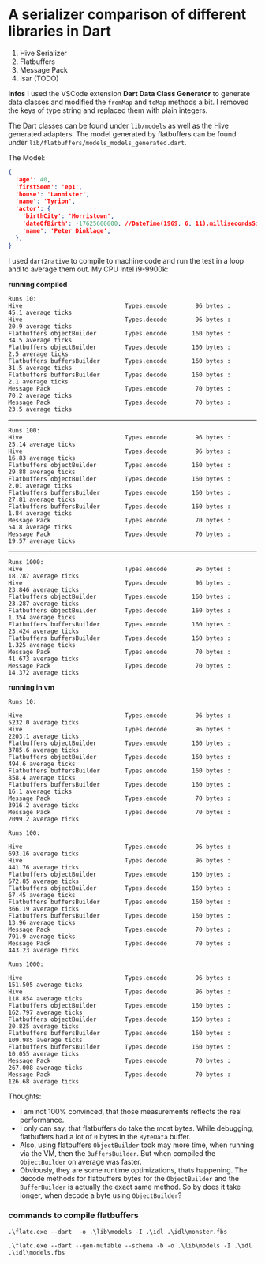 # A serializer comparison of different libraries in Dart

1. Hive Serializer
2. Flatbuffers 
3. Message Pack
4. Isar  (TODO)

**Infos**
I used the VSCode extension **Dart Data Class Generator** to generate data classes and modified the `fromMap` and `toMap` methods a bit. I removed the keys of type string and replaced them with plain integers.

The Dart classes can be found under `lib/models` as well as the Hive generated adapters. The model generated by flatbuffers can be found under `lib/flatbuffers/models_models_generated.dart`.


The Model:
```json
{
  'age': 40,
  'firstSeen': 'ep1',
  'house': 'Lannister',
  'name': 'Tyrion',
  'actor': {
    'birthCity': 'Morristown',
    'dateOfBirth': -17625600000, //DateTime(1969, 6, 11).millisecondsSinceEpoch
    'name': 'Peter Dinklage',
  },
}
```


I used `dart2native` to compile to machine code and run the test in a loop and to average them out. My CPU Intel i9-9900k:

**running compiled**
```
Runs 10:
Hive                             Types.encode        96 bytes :       45.1 average ticks
Hive                             Types.decode        96 bytes :       20.9 average ticks
Flatbuffers objectBuilder        Types.encode       160 bytes :       34.5 average ticks
Flatbuffers objectBuilder        Types.decode       160 bytes :        2.5 average ticks
Flatbuffers buffersBuilder       Types.encode       160 bytes :       31.5 average ticks
Flatbuffers buffersBuilder       Types.decode       160 bytes :        2.1 average ticks
Message Pack                     Types.encode        70 bytes :       70.2 average ticks
Message Pack                     Types.decode        70 bytes :       23.5 average ticks
```
----
```
Runs 100:
Hive                             Types.encode        96 bytes :      25.14 average ticks
Hive                             Types.decode        96 bytes :      16.83 average ticks
Flatbuffers objectBuilder        Types.encode       160 bytes :      29.88 average ticks
Flatbuffers objectBuilder        Types.decode       160 bytes :       2.01 average ticks
Flatbuffers buffersBuilder       Types.encode       160 bytes :      27.81 average ticks
Flatbuffers buffersBuilder       Types.decode       160 bytes :       1.84 average ticks
Message Pack                     Types.encode        70 bytes :       54.8 average ticks
Message Pack                     Types.decode        70 bytes :      19.57 average ticks
```
----
```
Runs 1000:
Hive                             Types.encode        96 bytes :     18.787 average ticks
Hive                             Types.decode        96 bytes :     23.846 average ticks
Flatbuffers objectBuilder        Types.encode       160 bytes :     23.287 average ticks
Flatbuffers objectBuilder        Types.decode       160 bytes :      1.354 average ticks
Flatbuffers buffersBuilder       Types.encode       160 bytes :     23.424 average ticks
Flatbuffers buffersBuilder       Types.decode       160 bytes :      1.325 average ticks
Message Pack                     Types.encode        70 bytes :     41.673 average ticks
Message Pack                     Types.decode        70 bytes :     14.372 average ticks
```

**running in vm**

```
Runs 10:

Hive                             Types.encode        96 bytes :     5232.0 average ticks
Hive                             Types.decode        96 bytes :     2203.1 average ticks
Flatbuffers objectBuilder        Types.encode       160 bytes :     3785.6 average ticks
Flatbuffers objectBuilder        Types.decode       160 bytes :      494.6 average ticks
Flatbuffers buffersBuilder       Types.encode       160 bytes :      858.4 average ticks
Flatbuffers buffersBuilder       Types.decode       160 bytes :       16.1 average ticks
Message Pack                     Types.encode        70 bytes :     3916.2 average ticks
Message Pack                     Types.decode        70 bytes :     2099.2 average ticks
```

```
Runs 100:

Hive                             Types.encode        96 bytes :     693.16 average ticks
Hive                             Types.decode        96 bytes :     441.76 average ticks
Flatbuffers objectBuilder        Types.encode       160 bytes :     672.85 average ticks
Flatbuffers objectBuilder        Types.decode       160 bytes :      67.45 average ticks
Flatbuffers buffersBuilder       Types.encode       160 bytes :     366.19 average ticks
Flatbuffers buffersBuilder       Types.decode       160 bytes :      13.96 average ticks
Message Pack                     Types.encode        70 bytes :      791.9 average ticks
Message Pack                     Types.decode        70 bytes :     443.23 average ticks
```

```
Runs 1000:

Hive                             Types.encode        96 bytes :    151.505 average ticks
Hive                             Types.decode        96 bytes :    118.854 average ticks
Flatbuffers objectBuilder        Types.encode       160 bytes :    162.797 average ticks
Flatbuffers objectBuilder        Types.decode       160 bytes :     20.825 average ticks
Flatbuffers buffersBuilder       Types.encode       160 bytes :    109.985 average ticks
Flatbuffers buffersBuilder       Types.decode       160 bytes :     10.055 average ticks
Message Pack                     Types.encode        70 bytes :    267.008 average ticks
Message Pack                     Types.decode        70 bytes :     126.68 average ticks
```


Thoughts:
* I am not 100% convinced, that those measurements reflects the real performance. 
* I only can say, that flatbuffers do take the most bytes. While debugging, flatbuffers had a lot of `0` bytes in the `ByteData` buffer. 
* Also, using flatbuffers `ObjectBuilder` took may more time, when running via the VM, then the `BuffersBuilder`. But when compiled the `ObjectBuilder` on average was faster.
* Obviously, they are some runtime optimizations, thats happening. The decode methods for flatbuffers bytes for the `ObjectBuilder` and the `BufferBuilder` is actually the exact same method. So by does it take longer, when decode a byte using `ObjectBuilder`?




### commands to compile flatbuffers
`.\flatc.exe --dart  -o .\lib\models -I .\idl .\idl\monster.fbs`

`.\flatc.exe --dart --gen-mutable --schema -b -o .\lib\models -I .\idl .\idl\models.fbs`